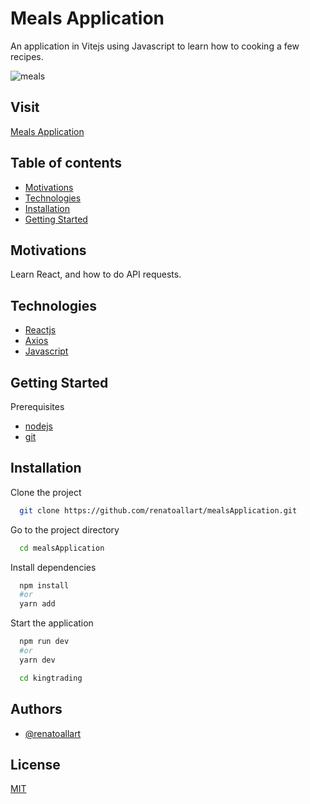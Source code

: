 # Meals Application

An application in Vitejs using Javascript to
learn how to cooking a few recipes.

![meals](https://user-images.githubusercontent.com/30847676/217615660-e3531040-0ec5-40d5-adfe-c219d3e0d57f.png)

## Visit

<a href="https://meals-application-renatoallart.vercel.app" target="_blank"> Meals Application </a>

## Table of contents

- [Motivations](#motivations)
- [Technologies](#technologies)
- [Installation](#installation)
- [Getting Started](#Gettingstarted)

## Motivations

Learn React, and how to do API requests.

## Technologies

- [Reactjs](https://reactjs.org/)
- [Axios](https://axios-http.com/)
- [Javascript](https://developer.mozilla.org/en-US/docs/Web/JavaScript)

## Getting Started

Prerequisites

- [nodejs](https://nodejs.org/en/)
- [git](https://git-scm.com/)

## Installation

Clone the project

```bash
  git clone https://github.com/renatoallart/mealsApplication.git
```

Go to the project directory

```bash
  cd mealsApplication
```

Install dependencies

```bash
  npm install
  #or
  yarn add
```

Start the application

```bash
  npm run dev
  #or
  yarn dev
```

```bash
  cd kingtrading
```

## Authors

- [@renatoallart](https://www.github.com/renatoallart)

## License

[MIT](https://choosealicense.com/licenses/mit/)
